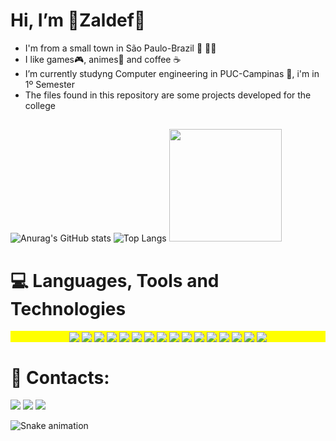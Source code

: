 # Hi, I’m 🔰Zaldef🔰 
- I'm from a small town in São Paulo-Brazil :city_sunrise: 💚💛
- I like games🎮, animes🍡 and coffee ☕
- I’m currently studyng Computer engineering in PUC-Campinas 🏫, i'm in 1º Semester
- The files found in this repository are some projects developed for the college
##
![Anurag's GitHub stats](https://github-readme-stats.vercel.app/api?username=Zaldef&count_private=true&show_icons=true&theme=midnight-purple&count_private=disable&card_width=400px&line_height=24)
![Top Langs](https://github-readme-stats.vercel.app/api/top-langs/?username=Zaldef&langs_count=8&layout=compact&theme=midnight-purple)
<img height="180em" src="https://github-profile-trophy.vercel.app/?username=Zaldef&theme=tokyonight&column=-1&&margin-w=10"/>

<h1 align="left">                                                                                                                                                       
💻 Languages, Tools and Technologies </h1>
  
  <p align="center" style="background:yellow">
<img align="center" src="https://img.shields.io/badge/-JavaScript-7F3ACE?style=flat&logo=javascript"/>
<img align="center" src="https://img.shields.io/badge/-HTML-7F3ACE?style=flat&logo=HTML5"/>
<img align="center" src="https://img.shields.io/badge/-CSS-7F3ACE?style=flat&logo=CSS3&logoColor=1572B6"/>
<img align="center" src="https://img.shields.io/badge/-Git-7F3ACE?style=flat&logo=git"/>
<img align="center" src="https://img.shields.io/badge/-GitHub-7F3ACE?style=flat&logo=github"/>
<img align="center" src="https://img.shields.io/badge/-Docker-7F3ACE?style=flat&logo=docker"/>
<img align="center" src="https://img.shields.io/badge/-Visual%20Studio%20Code-7F3ACE?style=flat&logo=visual-studio-code&logoColor=007ACC"/>
<img align="center" src="https://img.shields.io/badge/powershell-7F3ACE?style=flat&logo=powershell&logoColor=5391FE?"/>
<img align="center" src="https://img.shields.io/badge/PHP-7F3ACE?style=flat&logo=php&logoColor=777BB4?"/>
<img align="center" src="https://img.shields.io/badge/Markdown-7F3ACE?style=flat&logo=markdown&logoColor=000000"/>
<img align="center" src="https://img.shields.io/badge/Bootstrap-7F3ACE?style=flat&logo=bootstrap&logoColor=563D7C"/>
<img align="center" src="https://img.shields.io/badge/Laravel-7F3ACE?style=flat&logo=laravel&logoColor=FF2D20"/>
<img align="center" src="https://img.shields.io/badge/MySQL-7F3ACE?style=flat&logo=mysql&logoColor=00000F"/>
<img align="center" src="https://img.shields.io/badge/MongoDB-7F3ACE?style=flat&logo=mongodb&logoColor=4EA94B"/>
<img align="center" src="https://img.shields.io/badge/Microsoft_Excel-7F3ACE?style=flat&logo=microsoft-excel&logoColor=217346"/>
<img align="center" src="https://img.shields.io/badge/Microsoft-7F3ACE?style=flat&logo=microsoft&logoColor=white"/>
<h1 align="left">🔗 Contacts:</h1>
<p align="left">
<a href = "https://www.instagram.com/roelli.exe/"><img src="https://img.icons8.com/fluent/48/000000/instagram-new.png"/></a>
<a href = "mailto:guilhermeroelli@gmail.com"><img src="https://img.icons8.com/fluent/48/000000/gmail.png"/></a>
<a href = "https://www.linkedin.com/in/gui-roelli-a52584254/"><img src="https://img.icons8.com/fluent/48/000000/linkedin"/></a>
</p>

  ![Snake animation](https://github.com/zaldef/zaldef/blob/output/github-contribution-grid-snake.svg)

